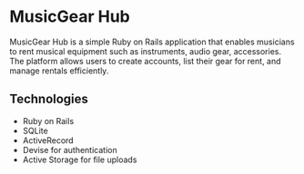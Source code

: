 # MusicGear Hub

MusicGear Hub is a simple Ruby on Rails application that enables musicians to rent musical equipment such as instruments, audio gear, accessories. The platform allows users to create accounts, list their gear for rent, and manage rentals efficiently.

## Technologies

- Ruby on Rails
- SQLite
- ActiveRecord
- Devise for authentication
- Active Storage for file uploads

